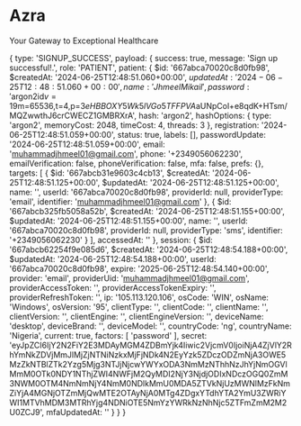# Azra
 Your Gateway to Exceptional Healthcare




 {
  type: 'SIGNUP_SUCCESS',
  payload: {
    success: true,
    message: 'Sign up successful!.',
    role: 'PATIENT',
    patient: {
      $id: '667abca70020c8d0fb98',
      $createdAt: '2024-06-25T12:48:51.060+00:00',
      $updatedAt: '2024-06-25T12:48:51.060+00:00',
      name: 'Jhmeel Mikail',
      password: '$argon2id$v=19$m=65536,t=4,p=3$eHBBOXY5Wk5lVGo5TFFPVA$aUNpCol+e8qdK+HTsm/MQZwwthJ6crCWECZ1GMBRXrA',
      hash: 'argon2',
      hashOptions: {
        type: 'argon2',
        memoryCost: 2048,
        timeCost: 4,
        threads: 3
      },
      registration: '2024-06-25T12:48:51.059+00:00',
      status: true,
      labels: [],
      passwordUpdate: '2024-06-25T12:48:51.059+00:00',
      email: 'muhammadjhmeel01@gmail.com',
      phone: '+2349056062230',
      emailVerification: false,
      phoneVerification: false,
      mfa: false,
      prefs: {},
      targets: [
        {
          $id: '667abcb31e9603c4cb13',
          $createdAt: '2024-06-25T12:48:51.125+00:00',
          $updatedAt: '2024-06-25T12:48:51.125+00:00',
          name: '',
          userId: '667abca70020c8d0fb98',
          providerId: null,
          providerType: 'email',
          identifier: 'muhammadjhmeel01@gmail.com'
        },
        {
          $id: '667abcb325fb5058a52b',
          $createdAt: '2024-06-25T12:48:51.155+00:00',
          $updatedAt: '2024-06-25T12:48:51.155+00:00',
          name: '',
          userId: '667abca70020c8d0fb98',
          providerId: null,
          providerType: 'sms',
          identifier: '+2349056062230'
        }
      ],
      accessedAt: ''
    },
    session: {
      $id: '667abcb62254f9e085d6',
      $createdAt: '2024-06-25T12:48:54.188+00:00',
      $updatedAt: '2024-06-25T12:48:54.188+00:00',
      userId: '667abca70020c8d0fb98',
      expire: '2025-06-25T12:48:54.140+00:00',
      provider: 'email',
      providerUid: 'muhammadjhmeel01@gmail.com',
      providerAccessToken: '',
      providerAccessTokenExpiry: '',
      providerRefreshToken: '',
      ip: '105.113.120.106',
      osCode: 'WIN',
      osName: 'Windows',
      osVersion: '95',
      clientType: '',
      clientCode: '',
      clientName: '',
      clientVersion: '',
      clientEngine: '',
      clientEngineVersion: '',
      deviceName: 'desktop',
      deviceBrand: '',
      deviceModel: '',
      countryCode: 'ng',
      countryName: 'Nigeria',
      current: true,
      factors: [
        'password'
      ],
      secret: 'eyJpZCI6IjY2N2FiY2E3MDAyMGM4ZDBmYjk4Iiwic2VjcmV0IjoiNjA4ZjVlY2RhYmNkZDVjMmJlMjZjNTNiNzkxMjFjNDk4N2EyYzk5ZDczODZmNjA3OWE5MzZkNTBlZTk2Yzg5Mjg3NTJjNjcwYWYxODA3NmMzNThhNzJhYjNmOGVlMmM0OTk0NDY1NThjZWI4NWFjM2QyMDI2NjY3NjdjODIxNDczOGQ0ZmM3NWM0OTM4NmNmNjY4NmM0NDlkMmU0MDA5ZTVkNjUzMWNlMzFkNmZiYjA4MGNjOTZmMjQwMTE2OTAyNjA0MTg4ZDgxYTdhYTA2YmU3ZWRiYWI1MTVhMDM3MTRhYjg4NDNiOTE5NmYzYWRkNzNhNjc5ZTFmZmM2M2U0ZCJ9',
      mfaUpdatedAt: ''
    }
  }
}